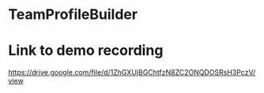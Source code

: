 # TeamProfileBuilder

# Link to demo recording 
https://drive.google.com/file/d/1ZhGXUjBGChtfzN8ZC2ONQDOSRsH3PczV/view
